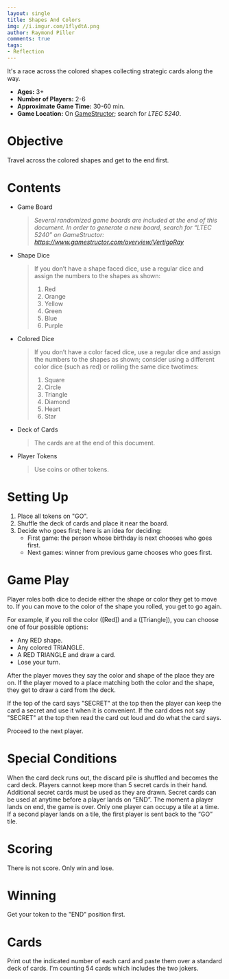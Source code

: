 ```yaml
---
layout: single
title: Shapes And Colors
img: //i.imgur.com/1flydtA.png
author: Raymond Piller
comments: true
tags:
- Reflection
---
```

It's a race across the colored shapes collecting strategic cards along the way.

- **Ages:** 3+
- **Number of Players:** 2-6
- **Approximate Game Time:** 30-60 min.
- **Game Location:** On [GameStructor](https://www.gamestructor.com/overview/VertigoRay); search for *LTEC 5240*.

# Objective

Travel across the colored shapes and get to the end first.

# Contents

- Game Board
  > *Several randomized game boards are included at the end of this document. In order to generate a new board, search for “LTEC 5240” on GameStructor: https://www.gamestructor.com/overview/VertigoRay*
- Shape Dice
  > If you don’t have a shape faced dice, use a regular dice and assign the numbers to the shapes as shown:
  > 1. Red
  > 2. Orange
  > 3. Yellow
  > 4. Green
  > 5. Blue
  > 6. Purple
- Colored Dice
  > If you don’t have a color faced dice, use a regular dice and assign the numbers to the shapes as shown; consider using a different color dice (such as red) or rolling the same dice twotimes:
  > 1. Square
  > 2. Circle
  > 3. Triangle
  > 4. Diamond
  > 5. Heart
  > 6. Star
- Deck of Cards
  > The cards are at the end of this document.
- Player Tokens
  > Use coins or other tokens.

# Setting Up

1. Place all tokens on "GO".
2. Shuffle the deck of cards and place it near the board.
3. Decide who goes first; here is an idea for deciding:
   - First game: the person whose birthday is next chooses who goes first.
   - Next games: winner from previous game chooses who goes first.

# Game Play

Player roles both dice to decide either the shape or color they get to move to.
If you can move to the color of the shape you rolled, you get to go again.

For example, if you roll the color ([Red]) and a ([Triangle]), you can choose one of four possible options:

- Any RED shape.
- Any colored TRIANGLE.
- A RED TRIANGLE and draw a card.
- Lose your turn.

After the player moves they say the color and shape of the place they are on.
If the player moved to a place matching both the color and the shape, they get to draw a card from the deck.

If the top of the card says "SECRET" at the top then the player can keep the card a secret and use it when it is convenient.
If the card does not say "SECRET" at the top then read the card out loud and do what the card says.

Proceed to the next player.

# Special Conditions

When the card deck runs out, the discard pile is shuffled and becomes the card deck.
Players cannot keep more than 5 secret cards in their hand. Additional secret cards must be used as they are drawn.
Secret cards can be used at anytime before a player lands on “END”. The moment a player lands on end, the game is over.
Only one player can occupy a tile at a time. If a second player lands on a tile, the first player is sent back to the “GO” tile.

# Scoring

There is not score. Only win and lose.

# Winning

Get your token to the "END" position first.

# Cards

Print out the indicated number of each card and paste them over a standard deck of cards. I’m counting 54 cards which includes the two jokers.
